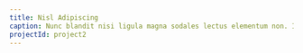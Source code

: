 ```yaml
---
title: Nisl Adipiscing
caption: Nunc blandit nisi ligula magna sodales lectus elementum non. Integer id venenatis velit.
projectId: project2
---
```

